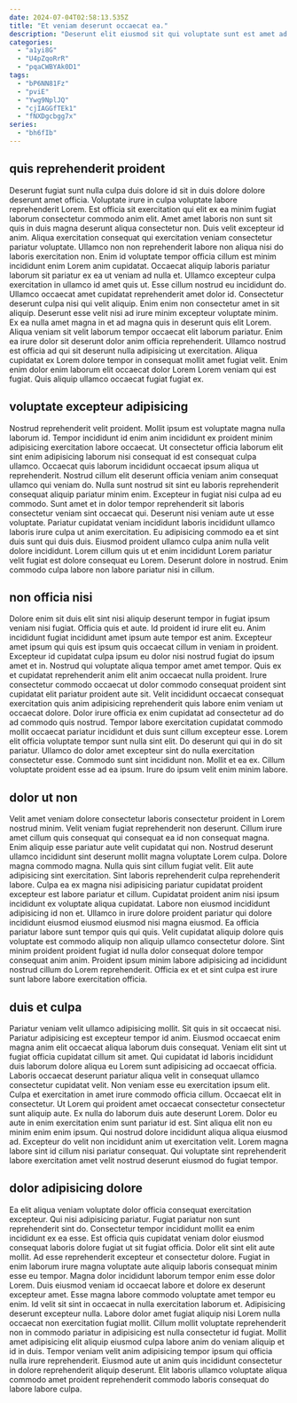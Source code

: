 ```yaml
---
date: 2024-07-04T02:58:13.535Z
title: "Et veniam deserunt occaecat ea."
description: "Deserunt elit eiusmod sit qui voluptate sunt est amet ad. Incididunt qui aliquip veniam fugiat fugiat."
categories:
  - "a1yi8G"
  - "U4pZqoRrR"
  - "pqaCWBYAk0D1"
tags:
  - "bP6NN81Fz"
  - "pviE"
  - "Ywg9NplJQ"
  - "cjIAGGfTEk1"
  - "fNXDgcbgg7x"
series:
  - "bh6fIb"
---
```



## quis reprehenderit proident

Deserunt fugiat sunt nulla culpa duis dolore id sit in duis dolore dolore deserunt amet officia. Voluptate irure in culpa voluptate labore reprehenderit Lorem. Est officia sit exercitation qui elit ex ea minim fugiat laborum consectetur commodo anim elit. Amet amet laboris non sunt sit quis in duis magna deserunt aliqua consectetur non. Duis velit excepteur id anim. Aliqua exercitation consequat qui exercitation veniam consectetur pariatur voluptate. Ullamco non non reprehenderit labore non aliqua nisi do laboris exercitation non.
Enim id voluptate tempor officia cillum est minim incididunt enim Lorem anim cupidatat. Occaecat aliquip laboris pariatur laborum sit pariatur ex ea ut veniam ad nulla et. Ullamco excepteur culpa exercitation in ullamco id amet quis ut. Esse cillum nostrud eu incididunt do. Ullamco occaecat amet cupidatat reprehenderit amet dolor id. Consectetur deserunt culpa nisi qui velit aliquip. Enim enim non consectetur amet in sit aliquip. Deserunt esse velit nisi ad irure minim excepteur voluptate minim.
Ex ea nulla amet magna in et ad magna quis in deserunt quis elit Lorem. Aliqua veniam sit velit laborum tempor occaecat elit laborum pariatur. Enim ea irure dolor sit deserunt dolor anim officia reprehenderit. Ullamco nostrud est officia ad qui sit deserunt nulla adipisicing ut exercitation. Aliqua cupidatat ex Lorem dolore tempor in consequat mollit amet fugiat velit. Enim enim dolor enim laborum elit occaecat dolor Lorem Lorem veniam qui est fugiat. Quis aliquip ullamco occaecat fugiat fugiat ex.

## voluptate excepteur adipisicing

Nostrud reprehenderit velit proident. Mollit ipsum est voluptate magna nulla laborum id. Tempor incididunt id enim anim incididunt ex proident minim adipisicing exercitation labore occaecat. Ut consectetur officia laborum elit sint enim adipisicing laborum nisi consequat id est consequat culpa ullamco. Occaecat quis laborum incididunt occaecat ipsum aliqua ut reprehenderit.
Nostrud cillum elit deserunt officia veniam anim consequat ullamco qui veniam do. Nulla sunt nostrud sit sint eu laboris reprehenderit consequat aliquip pariatur minim enim. Excepteur in fugiat nisi culpa ad eu commodo. Sunt amet et in dolor tempor reprehenderit sit laboris consectetur veniam sint occaecat qui. Deserunt nisi veniam aute ut esse voluptate. Pariatur cupidatat veniam incididunt laboris incididunt ullamco laboris irure culpa ut anim exercitation. Eu adipisicing commodo ea et sint duis sunt qui duis duis.
Eiusmod proident ullamco culpa anim nulla velit dolore incididunt. Lorem cillum quis ut et enim incididunt Lorem pariatur velit fugiat est dolore consequat eu Lorem. Deserunt dolore in nostrud. Enim commodo culpa labore non labore pariatur nisi in cillum.

## non officia nisi

Dolore enim sit duis elit sint nisi aliquip deserunt tempor in fugiat ipsum veniam nisi fugiat. Officia quis et aute. Id proident id irure elit eu. Anim incididunt fugiat incididunt amet ipsum aute tempor est anim. Excepteur amet ipsum qui quis est ipsum quis occaecat cillum in veniam in proident. Excepteur id cupidatat culpa ipsum eu dolor nisi nostrud fugiat do ipsum amet et in. Nostrud qui voluptate aliqua tempor amet amet tempor.
Quis ex et cupidatat reprehenderit anim elit anim occaecat nulla proident. Irure consectetur commodo occaecat ut dolor commodo consequat proident sint cupidatat elit pariatur proident aute sit. Velit incididunt occaecat consequat exercitation quis anim adipisicing reprehenderit quis labore enim veniam ut occaecat dolore. Dolor irure officia ex enim cupidatat ad consectetur ad do ad commodo quis nostrud.
Tempor labore exercitation cupidatat commodo mollit occaecat pariatur incididunt et duis sunt cillum excepteur esse. Lorem elit officia voluptate tempor sunt nulla sint elit. Do deserunt qui qui in do sit pariatur. Ullamco do dolor amet excepteur sint do nulla exercitation consectetur esse. Commodo sunt sint incididunt non. Mollit et ea ex. Cillum voluptate proident esse ad ea ipsum. Irure do ipsum velit enim minim labore.

## dolor ut non

Velit amet veniam dolore consectetur laboris consectetur proident in Lorem nostrud minim. Velit veniam fugiat reprehenderit non deserunt. Cillum irure amet cillum quis consequat qui consequat ea id non consequat magna. Enim aliquip esse pariatur aute velit cupidatat qui non. Nostrud deserunt ullamco incididunt sint deserunt mollit magna voluptate Lorem culpa.
Dolore magna commodo magna. Nulla quis sint cillum fugiat velit. Elit aute adipisicing sint exercitation. Sint laboris reprehenderit culpa reprehenderit labore. Culpa ea ex magna nisi adipisicing pariatur cupidatat proident excepteur est labore pariatur et cillum.
Cupidatat proident anim nisi ipsum incididunt ex voluptate aliqua cupidatat. Labore non eiusmod incididunt adipisicing id non et. Ullamco in irure dolore proident pariatur qui dolore incididunt eiusmod eiusmod eiusmod nisi magna eiusmod. Ea officia pariatur labore sunt tempor quis qui quis. Velit cupidatat aliquip dolore quis voluptate est commodo aliquip non aliquip ullamco consectetur dolore. Sint minim proident proident fugiat id nulla dolor consequat dolore tempor consequat anim anim. Proident ipsum minim labore adipisicing ad incididunt nostrud cillum do Lorem reprehenderit. Officia ex et et sint culpa est irure sunt labore labore exercitation officia.

## duis et culpa

Pariatur veniam velit ullamco adipisicing mollit. Sit quis in sit occaecat nisi. Pariatur adipisicing est excepteur tempor id anim. Eiusmod occaecat enim magna anim elit occaecat aliqua laborum duis consequat. Veniam elit sint ut fugiat officia cupidatat cillum sit amet.
Qui cupidatat id laboris incididunt duis laborum dolore aliqua eu Lorem sunt adipisicing ad occaecat officia. Laboris occaecat deserunt pariatur aliqua velit in consequat ullamco consectetur cupidatat velit. Non veniam esse eu exercitation ipsum elit. Culpa et exercitation in amet irure commodo officia cillum. Occaecat elit in consectetur.
Ut Lorem qui proident amet occaecat consectetur consectetur sunt aliquip aute. Ex nulla do laborum duis aute deserunt Lorem. Dolor eu aute in enim exercitation enim sunt pariatur id est. Sint aliqua elit non eu minim enim enim ipsum. Qui nostrud dolore incididunt aliqua aliqua eiusmod ad. Excepteur do velit non incididunt anim ut exercitation velit. Lorem magna labore sint id cillum nisi pariatur consequat. Qui voluptate sint reprehenderit labore exercitation amet velit nostrud deserunt eiusmod do fugiat tempor.

## dolor adipisicing dolore

Ea elit aliqua veniam voluptate dolor officia consequat exercitation excepteur. Qui nisi adipisicing pariatur. Fugiat pariatur non sunt reprehenderit sint do. Consectetur tempor incididunt mollit ea enim incididunt ex ea esse. Est officia quis cupidatat veniam dolor eiusmod consequat laboris dolore fugiat ut sit fugiat officia.
Dolor elit sint elit aute mollit. Ad esse reprehenderit excepteur et consectetur dolore. Fugiat in enim laborum irure magna voluptate aute aliquip laboris consequat minim esse eu tempor. Magna dolor incididunt laborum tempor enim esse dolor Lorem. Duis eiusmod veniam id occaecat labore et dolore ex deserunt excepteur amet. Esse magna labore commodo voluptate amet tempor eu enim.
Id velit sit sint in occaecat in nulla exercitation laborum et. Adipisicing deserunt excepteur nulla. Labore dolor amet fugiat aliquip nisi Lorem nulla occaecat non exercitation fugiat mollit. Cillum mollit voluptate reprehenderit non in commodo pariatur in adipisicing est nulla consectetur id fugiat. Mollit amet adipisicing elit aliquip eiusmod culpa labore anim do veniam aliquip et id in duis. Tempor veniam velit anim adipisicing tempor ipsum qui officia nulla irure reprehenderit. Eiusmod aute ut anim quis incididunt consectetur in dolore reprehenderit aliquip deserunt. Elit laboris ullamco voluptate aliqua commodo amet proident reprehenderit commodo laboris consequat do labore labore culpa.

